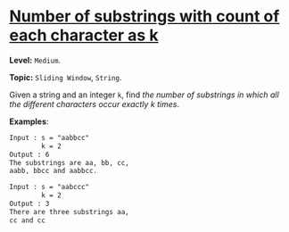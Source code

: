 # [Number of substrings with count of each character as k](https://www.geeksforgeeks.org/number-substrings-count-character-k/)

**Level:** `Medium`.

**Topic:** `Sliding Window`, `String`.

Given a string and an integer `k`, find _the number of substrings in which all the different characters occur exactly k times_.

**Examples**:

```txt
Input : s = "aabbcc"
        k = 2
Output : 6
The substrings are aa, bb, cc,
aabb, bbcc and aabbcc.

Input : s = "aabccc"
        k = 2
Output : 3
There are three substrings aa,
cc and cc
```
